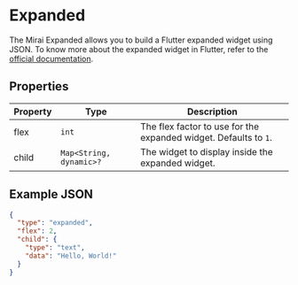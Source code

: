 # Expanded

The Mirai Expanded allows you to build a Flutter expanded widget using JSON.
To know more about the expanded widget in Flutter, refer to the [official documentation](https://api.flutter.dev/flutter/widgets/Expanded-class.html).

## Properties

| Property | Type                    | Description                                                      |
|----------|-------------------------|------------------------------------------------------------------|
| flex     | `int`                   | The flex factor to use for the expanded widget. Defaults to `1`. |
| child    | `Map<String, dynamic>?` | The widget to display inside the expanded widget.                |

## Example JSON

```json
{
  "type": "expanded",
  "flex": 2,
  "child": {
    "type": "text",
    "data": "Hello, World!"
  }
}
```
